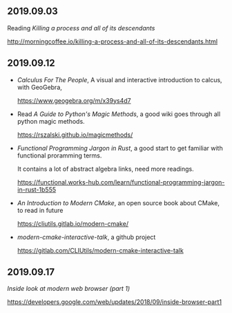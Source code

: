 2019.09.03
---
Reading *Killing a process and all of its descendants*

<http://morningcoffee.io/killing-a-process-and-all-of-its-descendants.html>

2019.09.12
---
- *Calculus For The People*, A visual and interactive introduction to calcus, with GeoGebra,

  <https://www.geogebra.org/m/x39ys4d7>

- Read *A Guide to Python's Magic Methods*, a good wiki goes through all python magic methods.

  <https://rszalski.github.io/magicmethods/>

- *Functional Programming Jargon in Rust*, a good start to get familiar with functional proramming terms.

  It contains a lot of abstract algebra links, need more readings.

  <https://functional.works-hub.com/learn/functional-programming-jargon-in-rust-1b555>

- *An Introduction to Modern CMake*, an open source book about CMake, to read in future

  <https://cliutils.gitlab.io/modern-cmake/>

- *modern-cmake-interactive-talk*, a github project
  
  <https://gitlab.com/CLIUtils/modern-cmake-interactive-talk>

2019.09.17
---
*Inside look at modern web browser (part 1)*

<https://developers.google.com/web/updates/2018/09/inside-browser-part1>
